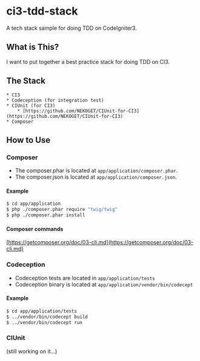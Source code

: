 # ci3-tdd-stack
A tech stack sample for doing TDD on  CodeIgniter3.

## What is This?
I want to put together a best practice stack for doing TDD on CI3. 

## The Stack
	* CI3
	* Codeception (for integration test)
	* CIUnit (for CI3)
		* [https://github.com/NEKOGET/CIUnit-for-CI3](https://github.com/NEKOGET/CIUnit-for-CI3)
	* Composer

## How to Use

### Composer
* The composer.phar is located at `app/application/composer.phar`. 
* The composer.json is located at `app/application/composer.json`. 

#### Example  
```bash
$ cd app/application
$ php ./composer.phar require "twig/twig"
$ php ./composer.phar install
```

#### Composer commands
[https://getcomposer.org/doc/03-cli.md](https://getcomposer.org/doc/03-cli.md)

### Codeception
* Codeception tests are located in `app/application/tests`
* Codeception binary is located at `app/application/vendor/bin/codecept`

#### Example
```bash
$ cd app/application/tests
$ ../vendor/bin/codecept build
$ ../vendor/bin/codecept run
```

### CIUnit
(still working on it...)


